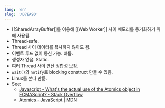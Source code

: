 ```yaml
---
lang: 'en'
slug: '/D7EA90'
---
```


- [[SharedArrayBuffer]]를 이용해 [[Web Worker]] 사이 메모리를 동기화하기 위해 사용됨.
- Thread-safe.
- Thread 사이 데이터를 복사하지 않아도 됨.
- 이벤트 루프 없이 통신 가능. 빠름.
- 생성자 없음. Static.
- 여러 Thread 사이 연산 정합성 보장.
- `wait()`와 `notify`로 blocking construct 만들 수 있음.
- Linux를 본따 만듦.
- See:
  - [Javascript - What's the actual use of the Atomics object in ECMAScript? - Stack Overflow](https://stackoverflow.com/questions/45870869/whats-the-actual-use-of-the-atomics-object-in-ecmascript)
  - [Atomics - JavaScript | MDN](https://developer.mozilla.org/en-US/docs/Web/JavaScript/Reference/Global_Objects/Atomics)
